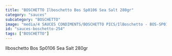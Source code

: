 ```yaml
---
title: "BOSCHETTO Ilboschetto Bos Sp0106 Sea Salt 280gr"
category: "sauces"
subcategory: "BOSCHETTO"
image: "media/4 SAUCES CONDIMENTS/BOSCHETTO PICS/IlBoschetto - BOS-SP0106 Sea Salt 280GR.png"
id: "sauces-boschetto-254"
tags: ["BOSCHETTO"]
---
```


Ilboschetto Bos Sp0106 Sea Salt 280gr
